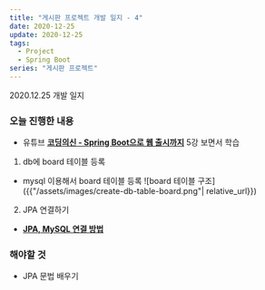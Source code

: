 ```yaml
---
title: "게시판 프로젝트 개발 일지 - 4"
date: 2020-12-25
update: 2020-12-25
tags:
  - Project
  - Spring Boot
series: "게시판 프로젝트"
---
```


2020.12.25 개발 일지

### 오늘 진행한 내용
- 유튜브 <b>[코딩의신 - Spring Boot으로 웹 출시까지](https://www.youtube.com/watch?v=FYkn9KOfkx0&list=PLPtc9qD1979DG675XufGs0-gBeb2mrona)</b> 5강 보면서 학습

1. db에 board 테이블 등록
- mysql 이용해서 board 테이블 등록
![board 테이블 구조]({{"/assets/images/create-db-table-board.png"| relative_url}})

2. JPA 연결하기
- <b>[JPA, MySQL 연결 방법](https://seonjuleee.github.io/spring/2020/12/25/springboot-mysql-jpa/)</b>


### 해야할 것
- JPA 문법 배우기